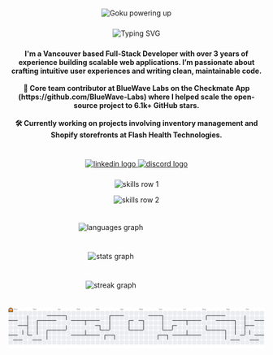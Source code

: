 
###

<div align="center">
  <img width="380" height="400" src="https://media2.giphy.com/media/AYy9YYXHmsGek/giphy.gif" alt="Goku powering up" />
</div>

###

<p align="center">
  <img 
    src="https://readme-typing-svg.herokuapp.com?font=Orbitron&weight=700&size=32&duration=4000&pause=1000&color=AA00FF&center=true&vCenter=true&width=1000&height=70&lines=Hello+World!+%F0%9F%8C%90;I'm+Monzer%2C+architect+of+digital+realms." 
    alt="Typing SVG" 
  />
</p>

###
<h4 align="center">
I'm a Vancouver based Full-Stack Developer with over 3 years of experience building scalable web applications. I’m passionate about crafting intuitive user experiences and writing clean, maintainable code.<br><br>🚀 Core team contributor at BlueWave Labs on the Checkmate App (https://github.com/BlueWave-Labs) where I helped scale the open-source project to 6.1k+ GitHub stars.<br><br>🛠 Currently working on projects involving inventory management and Shopify storefronts at Flash Health Technologies.
</h4>

###

<br clear="both">

<div align="center">
  <a href="https://www.linkedin.com/in/monzermourad/" target="_blank">
    <img src="https://raw.githubusercontent.com/maurodesouza/profile-readme-generator/master/src/assets/icons/social/linkedin/default.svg" width="52" height="80" alt="linkedin logo"  />
  </a>
  <a href="https://discord.com/users/skorps23" target="_blank">
    <img src="https://raw.githubusercontent.com/maurodesouza/profile-readme-generator/master/src/assets/icons/social/discord/default.svg" width="52" height="80" alt="discord logo"  />
  </a>
</div>

###

<p align="center">
  <img src="https://skillicons.dev/icons?i=html,css,js,ts,react,nextjs,nodejs,npm,mongodb" height="70" alt="skills row 1" />
</p>
<p align="center">
  <img src="https://skillicons.dev/icons?i=postgres,bash,docker,figma,git,github,gitlab,mysql,vite" height="70" alt="skills row 2" />
</p>


###

<div align="center" style="width: 80%; max-width: 80%; display: flex; flex-direction: column; gap: 12px;">

  <img 
    src="https://github-readme-stats.vercel.app/api/top-langs?username=Skorpios604&locale=en&hide_title=false&layout=compact&card_width=450&langs_count=4&theme=midnight-purple&hide_border=true&order=2" 
    alt="languages graph" 
    style="width: 65%; max-width: 600px; height: auto;"
  />
  
  <img 
    src="https://github-readme-stats.vercel.app/api?username=Skorpios604&hide_title=false&hide_rank=false&show_icons=true&include_all_commits=true&count_private=true&disable_animations=false&theme=midnight-purple&locale=en&hide_border=true&order=1" 
    alt="stats graph" 
    style="width: 65%; max-width: 600px; height: auto;"
  />
  
  <img 
    src="https://streak-stats.demolab.com/?user=Skorpios604&theme=midnight-purple&hide_border=true&border_radius=10&date_format=n/j[Y]&mode=daily&locale=en&order=3" 
    alt="streak graph" 
    style="width: 65%; max-width: 600px; height: auto;"
  />

</div>

###

<picture>
  <source media="(prefers-color-scheme: dark)" srcset="https://raw.githubusercontent.com/Skorpios604/Skorpios604/output/pacman-contribution-graph-dark.svg">
  <source media="(prefers-color-scheme: light)" srcset="https://raw.githubusercontent.com/Skorpios604/Skorpios604/output/pacman-contribution-graph.svg">
  <img alt="pacman contribution graph" src="https://raw.githubusercontent.com/Skorpios604/Skorpios604/output/pacman-contribution-graph.svg">
</picture>
